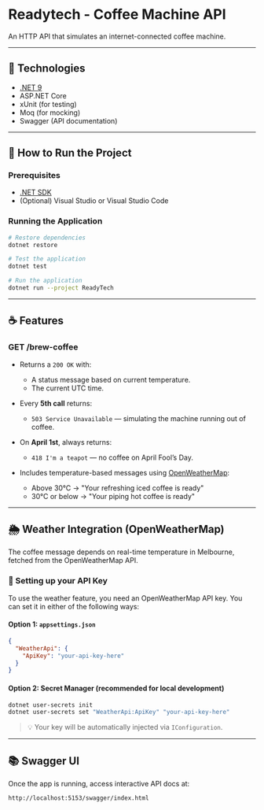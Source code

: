 # Readytech - Coffee Machine API

An HTTP API that simulates an internet-connected coffee machine.

---

## 🧱 Technologies

- [.NET 9](https://learn.microsoft.com/en-us/dotnet/core/whats-new/dotnet-9/overview)
- ASP.NET Core
- xUnit (for testing)
- Moq (for mocking)
- Swagger (API documentation)

---

## 🚀 How to Run the Project

### Prerequisites

- [.NET SDK](https://dotnet.microsoft.com/en-us/download/dotnet/9.0)
- (Optional) Visual Studio or Visual Studio Code

### Running the Application

```bash
# Restore dependencies
dotnet restore

# Test the application
dotnet test

# Run the application
dotnet run --project ReadyTech
```

---

## ☕ Features

### GET /brew-coffee

- Returns a `200 OK` with:
  - A status message based on current temperature.
  - The current UTC time.

- Every **5th call** returns:
  - `503 Service Unavailable` — simulating the machine running out of coffee.

- On **April 1st**, always returns:
  - `418 I'm a teapot` — no coffee on April Fool’s Day.

- Includes temperature-based messages using [OpenWeatherMap](https://openweathermap.org/current):
  - Above 30°C → "Your refreshing iced coffee is ready"
  - 30°C or below → "Your piping hot coffee is ready"

---

## 🌦️ Weather Integration (OpenWeatherMap)

The coffee message depends on real-time temperature in Melbourne, fetched from the OpenWeatherMap API.

### 🔑 Setting up your API Key

To use the weather feature, you need an OpenWeatherMap API key. You can set it in either of the following ways:

#### Option 1: `appsettings.json`

```json
{
  "WeatherApi": {
    "ApiKey": "your-api-key-here"
  }
}
```

#### Option 2: Secret Manager (recommended for local development)

```bash
dotnet user-secrets init
dotnet user-secrets set "WeatherApi:ApiKey" "your-api-key-here"
```

> 💡 Your key will be automatically injected via `IConfiguration`.

---

## 📚 Swagger UI

Once the app is running, access interactive API docs at:

```
http://localhost:5153/swagger/index.html
```

